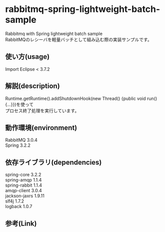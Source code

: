 rabbitmq-spring-lightweight-batch-sample
======================
Rabbitmq with Spring lightweight batch sample  
RabbitMQのレシーバを軽量バッチとして組み込む際の実装サンプルです。  
  
使い方(usage)
------
Import Eclipse < 3.7.2 
  
解説(description)
------
Runtime.getRuntime().addShutdownHook(new Thread() {public void run() {...}})を使って  
プロセス終了処理を実行しています。  
  
動作環境(environment)
------------
RabbitMQ 3.0.4  
Spring 3.2.2
  
依存ライブラリ(dependencies)
----------------
spring-core 3.2.2  
spring-amqp 1.1.4  
spring-rabbit 1.1.4  
amqp-client 3.0.4  
jackson-jaxrs  1.9.11  
slf4j  1.7.2  
logback 1.0.7  

参考(Link)
----------------
  
